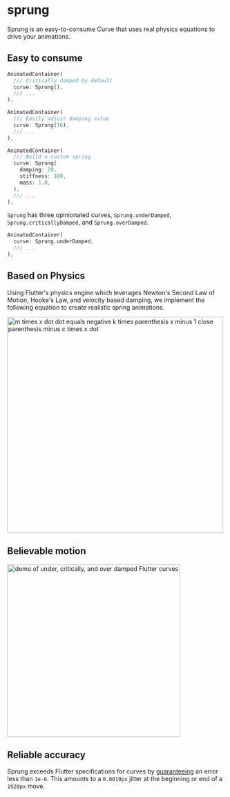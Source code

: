 # sprung

Sprung is an easy-to-consume Curve that uses real physics equations to drive your animations.

## Easy to consume

```dart
AnimatedContainer(
  /// Critically damped by default
  curve: Sprung(),
  /// ...
),
```

```dart
AnimatedContainer(
  /// Easily adjust damping value
  curve: Sprung(16),
  /// ...
),
```

```dart
AnimatedContainer(
  /// Build a custom spring
  curve: Sprung(
    damping: 20,
    stiffness: 180,
    mass: 1.0,
  ),
  /// ...
),
```

`Sprung` has three opinionated curves, `Sprung.underDamped`, `Sprung.criticallyDamped`, and `Sprung.overDamped`.

```dart
AnimatedContainer(
  curve: Sprung.underDamped,
  /// ...
),
```

## Based on Physics

Using Flutter's physics engine which leverages Newton's Second Law of Motion, Hooke's Law, and velocity based damping, we implement the following equation to create realistic spring animations.

<img alt="m times x dot dot equals negative k times parenthesis x minus 1 close parenthesis minus c times x dot" src="https://raw.githubusercontent.com/lukepighetti/sprung/master/doc/equation.png" width="500">

## Believable motion

<img alt="demo of under, critically, and over damped Flutter curves" src="https://raw.githubusercontent.com/lukepighetti/sprung/master/doc/demo.gif" width="400">

## Reliable accuracy

Sprung exceeds Flutter specifications for curves by [guaranteeing](https://github.com/lukepighetti/sprung/blob/master/test/sprung_test.dart#L5) an error less than `1e-6`. This amounts to a `0.0019px` jitter at the beginning or end of a `1920px` move.
